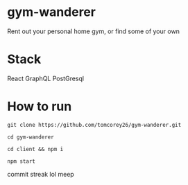 # gym-wanderer
Rent out your personal home gym, or find some of your own

# Stack
React
GraphQL
PostGresql

# How to run


`git clone https://github.com/tomcorey26/gym-wanderer.git`

`cd gym-wanderer`

`cd client && npm i`

`npm start`

commit streak lol
meep
